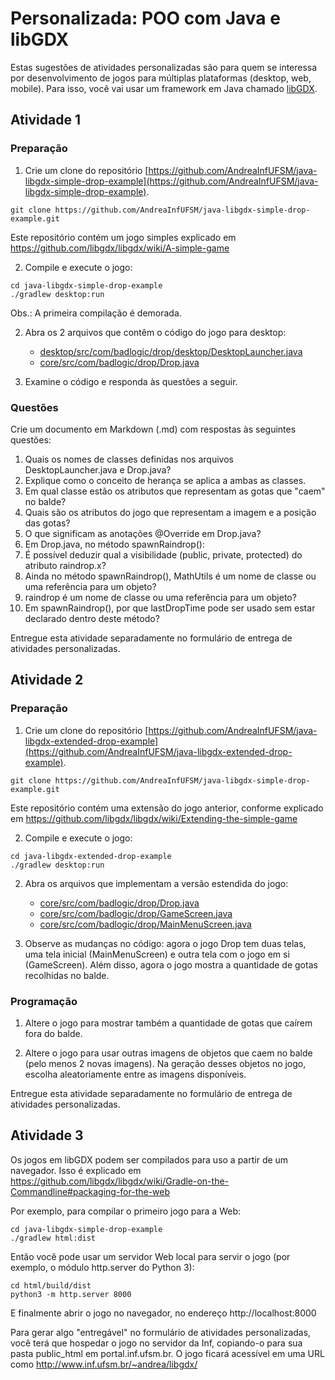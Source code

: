 # Personalizada: POO com Java e libGDX

Estas sugestões de atividades personalizadas são para quem se interessa por desenvolvimento de jogos para múltiplas plataformas (desktop, web, mobile). Para isso, você vai usar um framework em Java chamado [libGDX](https://libgdx.badlogicgames.com/).


## Atividade 1


### Preparação

1. Crie um clone do repositório [https://github.com/AndreaInfUFSM/java-libgdx-simple-drop-example](https://github.com/AndreaInfUFSM/java-libgdx-simple-drop-example). 
```
git clone https://github.com/AndreaInfUFSM/java-libgdx-simple-drop-example.git
```
Este repositório contém um jogo simples explicado em https://github.com/libgdx/libgdx/wiki/A-simple-game


2. Compile e execute o jogo:
```
cd java-libgdx-simple-drop-example
./gradlew desktop:run
```
Obs.: A primeira compilação é demorada.

2. Abra os 2 arquivos que contêm o código do jogo para desktop:
   - [desktop/src/com/badlogic/drop/desktop/DesktopLauncher.java](https://github.com/AndreaInfUFSM/java-libgdx-simple-drop-example/blob/master/desktop/src/com/badlogic/drop/desktop/DesktopLauncher.java) 
   - [core/src/com/badlogic/drop/Drop.java](https://github.com/AndreaInfUFSM/java-libgdx-simple-drop-example/blob/master/core/src/com/badlogic/drop/Drop.java)

3. Examine o código e responda às questões a seguir.


### Questões

Crie um documento em Markdown (.md) com respostas às seguintes questões:

1. Quais os nomes de classes definidas nos arquivos DesktopLauncher.java e Drop.java?
2. Explique como o conceito de herança se aplica a ambas as classes.
3. Em qual classe estão os atributos que representam as gotas que "caem" no balde?
4. Quais são os atributos do jogo que representam a imagem e a posição das gotas?
5. O que significam as anotações @Override em Drop.java?
6. Em Drop.java, no método spawnRaindrop():
7. É possível deduzir qual a visibilidade (public, private, protected) do atributo raindrop.x?
8. Ainda no método spawnRaindrop(), MathUtils é um nome de classe ou uma referência para um objeto?
9. raindrop é um nome de classe ou uma referência para um objeto?
10. Em spawnRaindrop(), por que lastDropTime pode ser usado sem estar declarado dentro deste método?

Entregue esta atividade separadamente no formulário de entrega de atividades personalizadas.


## Atividade 2

### Preparação

1. Crie um clone do repositório [https://github.com/AndreaInfUFSM/java-libgdx-extended-drop-example](https://github.com/AndreaInfUFSM/java-libgdx-extended-drop-example). 
```
git clone https://github.com/AndreaInfUFSM/java-libgdx-simple-drop-example.git
```
Este repositório contém uma extensão do jogo anterior, conforme explicado em https://github.com/libgdx/libgdx/wiki/Extending-the-simple-game

2. Compile e execute o jogo:
```
cd java-libgdx-extended-drop-example
./gradlew desktop:run
```

2. Abra os arquivos que implementam a versão estendida do jogo: 
   - [core/src/com/badlogic/drop/Drop.java](https://github.com/AndreaInfUFSM/java-libgdx-extended-drop-example/blob/master/core/src/com/badlogic/drop/Drop.java)
   - [core/src/com/badlogic/drop/GameScreen.java](https://github.com/AndreaInfUFSM/java-libgdx-extended-drop-example/blob/master/core/src/com/badlogic/drop/GameScreen.java)
   - [core/src/com/badlogic/drop/MainMenuScreen.java](https://github.com/AndreaInfUFSM/java-libgdx-extended-drop-example/blob/master/core/src/com/badlogic/drop/MainMenuScreen.java)

3. Observe as mudanças no código: agora o jogo Drop tem duas telas, uma tela inicial (MainMenuScreen) e outra tela com o jogo em si (GameScreen). Além disso, agora o jogo mostra a quantidade de gotas recolhidas no balde.

### Programação

1. Altere o jogo para mostrar também a quantidade de gotas que caírem fora do balde.

2. Altere o jogo para usar outras imagens de objetos que caem no balde (pelo menos 2 novas imagens). Na geração desses objetos no jogo, escolha aleatoriamente entre as imagens disponíveis.


Entregue esta atividade separadamente no formulário de entrega de atividades personalizadas.


## Atividade 3

Os jogos em libGDX podem ser compilados para uso a partir de um navegador. Isso é explicado em https://github.com/libgdx/libgdx/wiki/Gradle-on-the-Commandline#packaging-for-the-web

Por exemplo, para compilar o primeiro jogo para a Web:
```
cd java-libgdx-simple-drop-example
./gradlew html:dist
```

Então você pode usar um servidor Web local para servir o jogo (por exemplo, o módulo http.server do Python 3):
```
cd html/build/dist
python3 -m http.server 8000
```
E finalmente abrir o jogo no navegador, no endereço http://localhost:8000


Para gerar algo "entregável" no formulário de atividades personalizadas, você terá que hospedar o jogo no servidor da Inf, copiando-o para sua pasta public_html em portal.inf.ufsm.br. O jogo ficará acessível em uma URL como http://www.inf.ufsm.br/~andrea/libgdx/


